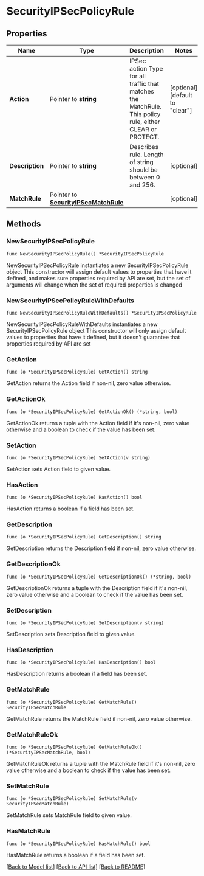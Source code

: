 # SecurityIPSecPolicyRule

## Properties

Name | Type | Description | Notes
------------ | ------------- | ------------- | -------------
**Action** | Pointer to **string** | IPSec action Type for  all traffic that matches the MatchRule. This policy rule, either CLEAR or PROTECT. | [optional] [default to "clear"]
**Description** | Pointer to **string** | Describes rule. Length of string should be between 0 and 256. | [optional] 
**MatchRule** | Pointer to [**SecurityIPSecMatchRule**](securityIPSecMatchRule.md) |  | [optional] 

## Methods

### NewSecurityIPSecPolicyRule

`func NewSecurityIPSecPolicyRule() *SecurityIPSecPolicyRule`

NewSecurityIPSecPolicyRule instantiates a new SecurityIPSecPolicyRule object
This constructor will assign default values to properties that have it defined,
and makes sure properties required by API are set, but the set of arguments
will change when the set of required properties is changed

### NewSecurityIPSecPolicyRuleWithDefaults

`func NewSecurityIPSecPolicyRuleWithDefaults() *SecurityIPSecPolicyRule`

NewSecurityIPSecPolicyRuleWithDefaults instantiates a new SecurityIPSecPolicyRule object
This constructor will only assign default values to properties that have it defined,
but it doesn't guarantee that properties required by API are set

### GetAction

`func (o *SecurityIPSecPolicyRule) GetAction() string`

GetAction returns the Action field if non-nil, zero value otherwise.

### GetActionOk

`func (o *SecurityIPSecPolicyRule) GetActionOk() (*string, bool)`

GetActionOk returns a tuple with the Action field if it's non-nil, zero value otherwise
and a boolean to check if the value has been set.

### SetAction

`func (o *SecurityIPSecPolicyRule) SetAction(v string)`

SetAction sets Action field to given value.

### HasAction

`func (o *SecurityIPSecPolicyRule) HasAction() bool`

HasAction returns a boolean if a field has been set.

### GetDescription

`func (o *SecurityIPSecPolicyRule) GetDescription() string`

GetDescription returns the Description field if non-nil, zero value otherwise.

### GetDescriptionOk

`func (o *SecurityIPSecPolicyRule) GetDescriptionOk() (*string, bool)`

GetDescriptionOk returns a tuple with the Description field if it's non-nil, zero value otherwise
and a boolean to check if the value has been set.

### SetDescription

`func (o *SecurityIPSecPolicyRule) SetDescription(v string)`

SetDescription sets Description field to given value.

### HasDescription

`func (o *SecurityIPSecPolicyRule) HasDescription() bool`

HasDescription returns a boolean if a field has been set.

### GetMatchRule

`func (o *SecurityIPSecPolicyRule) GetMatchRule() SecurityIPSecMatchRule`

GetMatchRule returns the MatchRule field if non-nil, zero value otherwise.

### GetMatchRuleOk

`func (o *SecurityIPSecPolicyRule) GetMatchRuleOk() (*SecurityIPSecMatchRule, bool)`

GetMatchRuleOk returns a tuple with the MatchRule field if it's non-nil, zero value otherwise
and a boolean to check if the value has been set.

### SetMatchRule

`func (o *SecurityIPSecPolicyRule) SetMatchRule(v SecurityIPSecMatchRule)`

SetMatchRule sets MatchRule field to given value.

### HasMatchRule

`func (o *SecurityIPSecPolicyRule) HasMatchRule() bool`

HasMatchRule returns a boolean if a field has been set.


[[Back to Model list]](../README.md#documentation-for-models) [[Back to API list]](../README.md#documentation-for-api-endpoints) [[Back to README]](../README.md)


